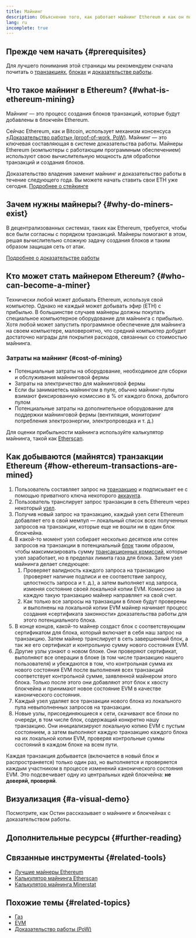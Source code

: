 ```yaml
---
title: Майнинг
description: Объяснение того, как работает майнинг Ethereum и как он помогает сохранять безопасность и децентрализованность Ethereum.
lang: ru
incomplete: true
---
```


## Прежде чем начать {#prerequisites}

Для лучшего понимания этой страницы мы рекомендуем сначала почитать о [транзакциях](/developers/docs/transactions/), [блоках](/developers/docs/blocks/) и [доказательстве работы](/developers/docs/consensus-mechanisms/pow/).

## Что такое майнинг в Ethereum? {#what-is-ethereum-mining}

Майнинг — это процесс создания блоков транзакций, которые будут добавлены в блокчейн Ethereum.

Сейчас Ethereum, как и Bitcoin, использует механизм консенсуса [«Доказательство работы» (proof-of-work, PoW)](/developers/docs/consensus-mechanisms/pow/). Майнинг — это ключевая составляющая в системе доказательства работы. Майнеры Ethereum (компьютеры с работающим программным обеспечением) используют свою вычислительную мощность для обработки транзакций и создания блоков.

<Alert>
<AlertEmoji text=":wave:" />
<AlertContent>
   Доказательство владения заменит майнинг и доказательство работы в течение следующего года. Вы можете начать ставить свои ETH уже сегодня. <a href="/staking/">Подробнее о стейкинге</a>    
</AlertContent>
</Alert>

## Зачем нужны майнеры? {#why-do-miners-exist}

В децентрализованных системах, таких как Ethereum, требуется, чтобы все были согласны с порядком транзакций. Майнеры помогают в этом, решая вычислительно сложную задачу создания блоков и таким образом защищая сеть от атак.

[Подробнее о доказательстве работы](/developers/docs/consensus-mechanisms/pow/)

## Кто может стать майнером Ethereum? {#who-can-become-a-miner}

Технически любой может добывать Ethereum, используя свой компьютер. Однако не каждый может добывать эфир (ETH) с прибылью. В большинстве случаев майнеры должны покупать специальное компьютерное оборудование для майнинга с прибылью. Хотя любой может запустить программное обеспечение для майнинга на своем компьютере, маловероятно, что средний компьютер добудет достаточно награды для покрытия расходов, связанных со стоимостью майнинга.

### Затраты на майнинг {#cost-of-mining}

- Потенциальные затраты на оборудование, необходимое для сборки и обслуживания майнинговой фермы
- Затраты на электричество для майнинговой фермы
- Если dы занимаетесь майнингом в пуле, обычно майнинг-пулы взимают фиксированную комиссию в % от каждого блока, добытого пулом
- Потенциальные затраты на дополнительное оборудование для поддержки майнинговой фермы (вентиляция, мониторинг потребления электроэнергии, электропроводка и т. д.)

Для оценки прибыльности майнинга используйте калькулятор майнинга, такой как [Etherscan](https://etherscan.io/ether-mining-calculator).

## Как добываются (майнятся) транзакции Ethereum {#how-ethereum-transactions-are-mined}

1. Пользователь составляет запрос на [транзакцию](/developers/docs/transactions/) и подписывает ее с помощью приватного ключа некоторого [аккаунта](/developers/docs/accounts/).
2. Пользователь транслирует запрос транзакции в сеть Ethereum через некоторый [узел](/developers/docs/nodes-and-clients/).
3. Получив новый запрос на транзакцию, каждый узел сети Ethereum добавляет его в свой мемпул — локальный список всех полученных запросов на транзакции, которые еще не вошли ни в один блок блокчейна.
4. В какой-то момент узел собирает несколько десятков или сотен запросов на транзакции в потенциальный [блок](/developers/docs/blocks/) таким образом, чтобы максимизировать сумму [трансакционных комиссий](/developers/docs/gas/), которые узел заработает, но в пределах лимита газа для блока. Затем узел майнинга делает следующее:
   1. Проверяет валидность каждого запроса на транзакцию (проверяет наличие подписи и ее соответствие запросу, целостность запроса и т. д.), а затем выполняет код запроса, изменяя состояние своей локальной копии EVM. Комиссию за каждую такую транзакцию майнер направляет на свой счет.
   2. Как только все запросы на транзакции в блоке будут проверены и выполнены на локальной копии EVM майнер начинает процесс создания «сертификата законности» доказательства работы для этого потенциального блока.
5. В конце концов, какой-то майнер создаст блок с соответствующим сертификатом для блока, который включает в себя наш запрос на транзакцию. Затем майнер транслирует в сеть завершенный блок, а так же его сертификат и контрольную сумму нового состояния EVM.
6. Другие узлы узнают о новом блоке. Они проверяют сертификат, выполняют все операции в блоке (в том числе транзакцию нашего пользователя) и убеждаются в том, что контрольная сумма их нового состояния EVM после выполнения всех транзакций соответствует контрольной сумме, заявленной майнером этого блока. Только после этого они добавляют этот блок к хвосту блокчейна и принимают новое состояние EVM в качестве канонического состояния.
7. Каждый узел удаляет все транзакции нового блока из локального пула невыполненных запросов на транзакции.
8. Новые узлы, присоединяющиеся к сети, скачивают все блоки по очереди, в том числе блок, содержащий конкретно нашу транзакцию. Они инициализируют локальную копию EVM с пустым состоянием, а затем выполняют каждую транзакцию каждого блока на их локальной копии EVM, проверяя контрольные суммы состояний в каждом блоке на всем пути.

Каждая транзакция добывается (включается в новый блок и распространяется) только один раз, но выполняется и проверяется каждым участником в процессе изменений канонического состояния EVM. Это подсвечивает одну из центральных идей блокчейна: **не доверяй, проверяй**.

## Визуализация {#a-visual-demo}

Посмотрите, как Остин рассказывает о майнинге и блокчейнах с доказательством работы.

<YouTube id="zcX7OJ-L8XQ" />

## Дополнительные ресурсы {#further-reading}

## Связанные инструменты {#related-tools}

- [Лучшие майнеры Ethereum](https://etherscan.io/stat/miner?range=7&blocktype=blocks)
- [Калькулятор майнинга Etherscan](https://etherscan.io/ether-mining-calculator)
- [Калькулятор майнинга Minerstat](https://minerstat.com/coin/ETH)

## Похожие темы {#related-topics}

- [Газ](/developers/docs/gas/)
- [EVM](/developers/docs/evm/)
- [Доказательство работы (PoW)](/developers/docs/consensus-mechanisms/pow/)
